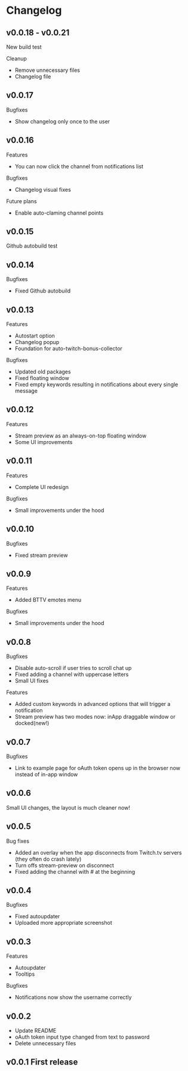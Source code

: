 
# Changelog

## v0.0.18 - v0.0.21

New build test

Cleanup

* Remove unnecessary files
* Changelog file

## v0.0.17

Bugfixes

* Show changelog only once to the user

## v0.0.16

Features

* You can now click the channel from notifications list

Bugfixes

* Changelog visual fixes

Future plans

* Enable auto-claming channel points

## v0.0.15

Github autobuild test

## v0.0.14

Bugfixes

* Fixed Github autobuild

## v0.0.13

Features

* Autostart option
* Changelog popup
* Foundation for auto-twitch-bonus-collector

Bugfixes

* Updated old packages
* Fixed floating window
* Fixed empty keywords resulting in notifications about every single message

## v0.0.12

Features

* Stream preview as an always-on-top floating window
* Some UI improvements

## v0.0.11

Features

* Complete UI redesign

Bugfixes

* Small improvements under the hood

## v0.0.10

Bugfixes

* Fixed stream preview

## v0.0.9

Features

* Added BTTV emotes menu

Bugfixes

* Small improvements under the hood

## v0.0.8

Bugfixes

* Disable auto-scroll if user tries to scroll chat up
* Fixed adding a channel with uppercase letters
* Small UI fixes

Features

* Added custom keywords in advanced options that will trigger a notification
* Stream preview has two modes now: inApp draggable window or docked(new!)

## v0.0.7

Bugfixes

* Link to example page for oAuth token opens up in the browser now instead of in-app window

## v0.0.6

Small UI changes, the layout is much cleaner now!

## v0.0.5

Bug fixes

* Added an overlay when the app disconnects from Twitch.tv servers (they often do crash lately)
* Turn offs stream-preview on disconnect
* Fixed adding the channel with # at the beginning

## v0.0.4

Bugfixes

* Fixed autoupdater
* Uploaded more appropriate screenshot

## v0.0.3

Features

* Autoupdater
* Tooltips

Bugfixes

* Notifications now show the username correctly

## v0.0.2

* Update README
* oAuth token input type changed from text to password
* Delete unnecessary files

## v0.0.1 First release
